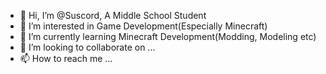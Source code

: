 - 👋 Hi, I’m @Suscord, A Middle School Student
- 👀 I’m interested in Game Development(Especially Minecraft)
- 🌱 I’m currently learning Minecraft Development(Modding, Modeling etc)
- 💞️ I’m looking to collaborate on ...
- 📫 How to reach me ...

<!---
Suscord/Suscord is a ✨ special ✨ repository because its `README.md` (this file) appears on your GitHub profile.
You can click the Preview link to take a look at your changes.
--->
